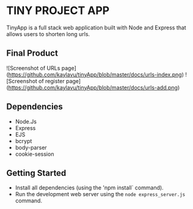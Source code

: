 # TINY PROJECT APP 

TinyApp is a full stack web application built with Node and Express that allows users to
shorten long urls. 

## Final Product 
![Screenshot of URLs page] (https://github.com/kaylavu/tinyApp/blob/master/docs/urls-index.png)
![Screenshot of register page] (https://github.com/kaylavu/tinyApp/blob/master/docs/urls-add.png)


## Dependencies 

- Node.Js 
- Express
- EJS 
- bcrypt 
- body-parser 
- cookie-session 

## Getting Started 
- Install all dependencies (using the 'npm install` command). 
- Run the development web server using the `node express_server.js` command. 


